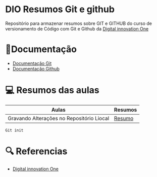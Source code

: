 
# DIO Resumos Git e github

Repositório para armazenar resumos sobre GIT e GITHUB do curso de versionamento de Código com Git e Github da [Digital innovation One](https://www.dio.me)

# 📗Documentação 
- [Documentação Git](https://www.dio.me)
- [Documentação Github](https://www.dio.me)

# 💻 Resumos das aulas
| Aulas | Resumos |
| ----- | --------|
| Gravando Alterações no Repositório Liocal | [Resumo](https://www.dio.me) |

```
Git init 
```
# 🔍 Referencias
- [Digital innovation One]()
